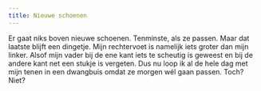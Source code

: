 ```yaml
---
title: Nieuwe schoenen
---
```

Er gaat niks boven nieuwe schoenen. Tenminste, als ze passen. Maar dat laatste blijft een dingetje. Mijn rechtervoet is namelijk iets groter dan mijn linker. Alsof mijn vader bij de ene kant iets te scheutig is geweest en bij de andere kant net een stukje is vergeten. Dus nu loop ik al de hele dag met mijn tenen in een dwangbuis omdat ze morgen wél gaan passen. Toch? Niet?
